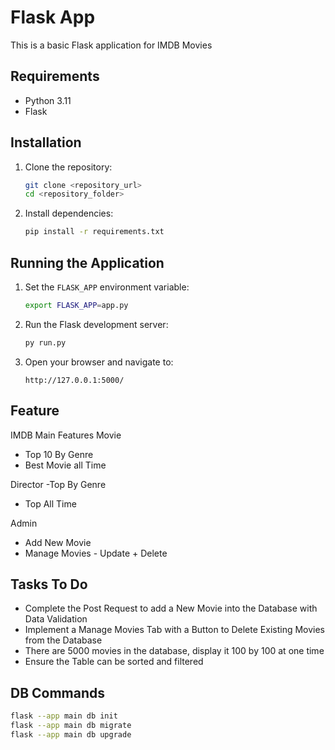 # Flask App

This is a basic Flask application for IMDB Movies

## Requirements

- Python 3.11
- Flask

## Installation

1. Clone the repository:
    ```bash
    git clone <repository_url>
    cd <repository_folder>
    ```

2. Install dependencies:
    ```bash
    pip install -r requirements.txt
    ```

## Running the Application

1. Set the `FLASK_APP` environment variable:
    ```bash
    export FLASK_APP=app.py
    ```

2. Run the Flask development server:
    ```bash
    py run.py
    ```

3. Open your browser and navigate to:
    ```
    http://127.0.0.1:5000/
    ```


## Feature
IMDB Main Features
Movie
- Top 10 By Genre
- Best Movie all Time

Director
-Top By Genre
- Top All Time

Admin
- Add New Movie
- Manage Movies - Update + Delete

## Tasks To Do
- Complete the Post Request to add a New Movie into the Database with Data Validation
- Implement a Manage Movies Tab with a Button to Delete Existing Movies from the Database
- There are 5000 movies in the database, display it 100 by 100 at one time
- Ensure the Table can be sorted and filtered 


## DB Commands
``` bash
flask --app main db init
flask --app main db migrate
flask --app main db upgrade
```